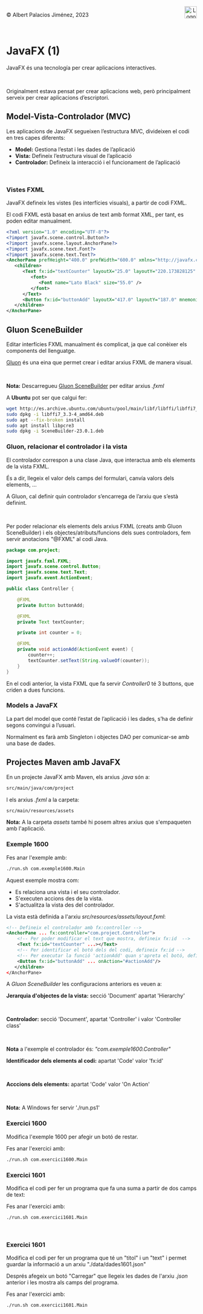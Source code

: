 <div style="display: flex; width: 100%;">
    <div style="flex: 1; padding: 0px;">
        <p>© Albert Palacios Jiménez, 2023</p>
    </div>
    <div style="flex: 1; padding: 0px; text-align: right;">
        <img src="./assets/ieti.png" height="32" alt="Logo de IETI" style="max-height: 32px;">
    </div>
</div>
<br/>

# JavaFX (1)

JavaFX és una tecnología per crear aplicacions interactives.

<center><img src="./assets/javafx.png" style="max-width: 90%; max-height: 100px;" alt="">
<br/></center>
<br/>

Originalment estava pensat per crear aplicacions web, però principalment serveix per crear aplicacions d’escriptori.

## Model-Vista-Controlador (MVC)

Les aplicacions de JavaFX segueixen l’estructura MVC, divideixen el codi en tres capes diferents:

- **Model:** Gestiona l’estat i les dades de l’aplicació
- **Vista:** Defineix l’estructura visual de l’aplicació
- **Controlador:** Defineix la interacció i el funcionament de l’aplicació

<center><img src="./assets/mvc.png" style="max-width: 90%; max-height: 400px;" alt="">
<br/></center>
<br/>

### Vistes FXML

JavaFX defineix les vistes (les interfícies visuals), a partir de codi FXML.

El codi FXML està basat en arxius de text amb format XML, per tant, es poden editar manualment.

```xml
<?xml version="1.0" encoding="UTF-8"?>
<?import javafx.scene.control.Button?>
<?import javafx.scene.layout.AnchorPane?>
<?import javafx.scene.text.Font?>
<?import javafx.scene.text.Text?>
<AnchorPane prefHeight="400.0" prefWidth="600.0" xmlns="http://javafx.com/javafx/22" xmlns:fx="http://javafx.com/fxml/1" fx:controller="com.project.Controller">
   <children>
      <Text fx:id="textCounter" layoutX="25.0" layoutY="220.173828125" strokeType="OUTSIDE" strokeWidth="0.0" text="0" textAlignment="RIGHT" wrappingWidth="285.13671875" AnchorPane.leftAnchor="25.0" AnchorPane.topAnchor="167.0">
         <font>
            <Font name="Lato Black" size="55.0" />
         </font>
      </Text>
      <Button fx:id="buttonAdd" layoutX="417.0" layoutY="187.0" mnemonicParsing="false" onAction="#actionAdd" text="Add" />
   </children>
</AnchorPane>
```

## Gluon SceneBuilder

Editar interfícies FXML manualment és complicat, ja que cal conèixer els components del llenguatge. 

[Gluon](https://gluonhq.com/products/scene-builder/) és una eina que permet crear i editar arxius FXML de manera visual.

<center><img src="./assets/gluon.png" style="max-width: 90%; max-height: 450px;" alt="">
<br/></center>
<br/>

**Nota:** Descarregueu [Gluon SceneBuilder](https://gluonhq.com/products/scene-builder/#download) per editar arxius *.fxml*

A **Ubuntu** pot ser que calgui fer:
```bash
wget http://es.archive.ubuntu.com/ubuntu/pool/main/libf/libffi/libffi7_3.3-4_amd64.deb
sudo dpkg -i libffi7_3.3-4_amd64.deb
sudo apt --fix-broken install
sudo apt install libpcre3
sudo dpkg -i SceneBuilder-23.0.1.deb
```

### Gluon, relacionar el controlador i la vista

El controlador correspon a una clase Java, que interactua amb els elements de la vista FXML.

És a dir, llegeix el valor dels camps del formulari, canvía valors dels elements, …

A Gluon, cal definir quin controlador s’encarrega de l’arxiu que s’està definint.

<center><img src="./assets/gluoncontroller.png" style="max-width: 90%; max-height: 450px;" alt="">
<br/></center>
<br/>

Per poder relacionar els elements dels arxius FXML (creats amb Gluon SceneBuilder) i els objectes/atributs/funcions dels sues controladors, fem servir anotacions "@FXML" al codi Java.

```java
package com.project;

import javafx.fxml.FXML;
import javafx.scene.control.Button;
import javafx.scene.text.Text;
import javafx.event.ActionEvent;

public class Controller {

    @FXML
    private Button buttonAdd;

    @FXML
    private Text textCounter;

    private int counter = 0;

    @FXML
    private void actionAdd(ActionEvent event) {
        counter++;
        textCounter.setText(String.valueOf(counter));
    }
}
```

En el codi anterior, la vista FXML que fa servir *Controller0* té 3 buttons, que criden a dues funcions.

### Models a JavaFX

La part del model que conté l’estat de l’aplicació i les dades, s’ha de definir segons convingui a l’usuari.

Normalment es farà amb Singleton i objectes DAO per comunicar-se amb una base de dades.

## Projectes Maven amb JavaFX

En un projecte JavaFX amb Maven, els arxius *.java* són a:

```bash
src/main/java/com/project
```

I els arxius *.fxml* a la carpeta:

```bash
src/main/resources/assets
```

**Nota:** A la carpeta *assets* també hi posem altres arxius que s'empaqueten amb l'aplicació.

### Exemple 1600

Fes anar l'exemple amb:

```bash
./run.sh com.exemple1600.Main
```

Aquest exemple mostra com: 

- Es relaciona una vista i el seu controlador.
- S'executen accions des de la vista.
- S'actualitza la vista des del controlador.

La vista està definida a l'arxiu *src/resources/assets/layout.fxml*:

```xml
<!-- Defineix el controlador amb fx:controller -->
<AnchorPane ... fx:controller="com.project.Controller">
    <!-- Per poder modificar el text que mostra, defineix fx:id  -->
    <Text fx:id="textCounter" ...></Text>
    <!-- Per identificar el botó dels del codi, defineix fx:id -->
    <!-- Per executar la funció 'actionAdd' quan s'apreta el botó, defineix 'onAction' -->
    <Button fx:id="buttonAdd" ... onAction="#actionAdd"/>
   </children>
</AnchorPane>
```

A *Gluon SceneBuilder* les configuracions anteriors es veuen a:

**Jerarquia d'objectes de la vista:** secció 'Document' apartat 'Hierarchy'

<center><img src="./assets/gluonhierarchy.png" style="max-width: 90%; max-height: 200px;" alt="">
<br/></center>
<br/>

**Controlador:** secció 'Document', apartat 'Controller' i valor 'Controller class'

<center><img src="./assets/gluoncontroller.png" style="max-width: 90%; max-height: 200px;" alt="">
<br/></center>
<br/>

**Nota** a l'exemple el controlador és: *"com.exemple1600.Controller"*


**Identificador dels elements al codi:** apartat 'Code' valor 'fx:id'

<center><img src="./assets/gluoncodeid.png" style="max-width: 90%; max-height: 200px;" alt="">
<br/></center>
<br/>

**Acccions dels elements:** apartat 'Code' valor  'On Action'

<center><img src="./assets/gluonactions.png" style="max-width: 90%; max-height: 200px;" alt="">
<br/></center>
<br/>

**Nota:** A Windows fer servir './run.ps1'

### Exercici 1600

Modifica l'exemple 1600 per afegir un botó de restar.

Fes anar l'exercici amb:

```bash
./run.sh com.exercici1600.Main
```

### Exercici 1601

Modifica el codi per fer un programa que fa una suma a partir de dos camps de text:

Fes anar l'exercici amb:

```bash
./run.sh com.exercici1601.Main
```

<center><img src="./assets/exercici1601.png" style="max-width: 90%; max-height: 200px;" alt="">
<br/></center>
<br/>

### Exercici 1601

Modifica el codi per fer un programa que té un "titol" i un "text" i permet guardar la informació a un arxiu "./data/dades1601.json"

Després afegeix un botó "Carregar" que llegeix les dades de l'arxiu *.json* anterior i les mostra als camps del programa.

Fes anar l'exercici amb:

```bash
./run.sh com.exercici1601.Main
```

<center><img src="./assets/exercici1601.png" style="max-width: 90%; max-height: 200px;" alt="">
<br/></center>
<br/>
